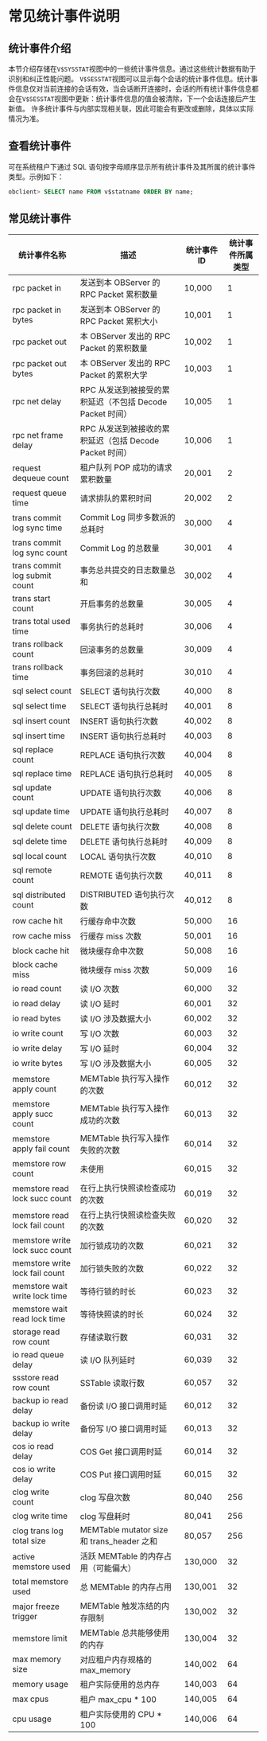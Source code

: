 # 常见统计事件说明

## 统计事件介绍

本节介绍存储在`V$SYSSTAT`视图中的一些统计事件信息。通过这些统计数据有助于识别和纠正性能问题。
`V$SESSTAT`视图可以显示每个会话的统计事件信息。统计事件信息仅对当前连接的会话有效，当会话断开连接时，会话的所有统计事件信息都会在`V$SESSTAT`视图中更新：统计事件信息的值会被清除，下一个会话连接后产生新值。
许多统计事件与内部实现相关联，因此可能会有更改或删除，具体以实际情况为准。

## 查看统计事件

可在系统租户下通过 SQL 语句按字母顺序显示所有统计事件及其所属的统计事件类型。示例如下：

```sql
obclient> SELECT name FROM v$statname ORDER BY name;
```

## 常见统计事件

| 统计事件名称 | 描述 | 统计事件 ID | 统计事件所属类型 |
| --- | --- | --- | --- |
| rpc packet in | 发送到本 OBServer 的 RPC Packet 累积数量 | 10,000 | 1 |
| rpc packet in bytes | 发送到本 OBServer 的 RPC Packet 累积大小 | 10,001 | 1 |
| rpc packet out | 本 OBServer 发出的 RPC Packet 的累积数量 | 10,002 | 1 |
| rpc packet out bytes | 本 OBServer 发出的 RPC Packet 的累积大学 | 10,003 | 1 |
| rpc net delay | RPC 从发送到被接受的累积延迟（不包括 Decode Packet 时间） | 10,005 | 1 |
| rpc net frame delay | RPC 从发送到被接收的累积延迟（包括 Decode Packet 时间） | 10,006 | 1 |
| request dequeue count | 租户队列 POP 成功的请求累积数量 | 20,001 | 2 |
| request queue time | 请求排队的累积时间 | 20,002 | 2 |
| trans commit log sync time | Commit Log 同步多数派的总耗时 | 30,000 | 4 |
| trans commit log sync count | Commit Log 的总数量 | 30,001 | 4 |
| trans commit log submit count | 事务总共提交的日志数量总和 | 30,002 | 4 |
| trans start count | 开启事务的总数量 | 30,005 | 4 |
| trans total used time | 事务执行的总耗时 | 30,006 | 4 |
| trans rollback count | 回滚事务的总数量 | 30,009 | 4 |
| trans rollback time | 事务回滚的总耗时 | 30,010 | 4 |
| sql select count | SELECT 语句执行次数 | 40,000 | 8 |
| sql select time | SELECT 语句执行总耗时 | 40,001 | 8 |
| sql insert count | INSERT 语句执行次数 | 40,002 | 8 |
| sql insert time | INSERT 语句执行总耗时 | 40,003 | 8 |
| sql replace count | REPLACE 语句执行次数 | 40,004 | 8 |
| sql replace time | REPLACE 语句执行总耗时 | 40,005 | 8 |
| sql update count | UPDATE 语句执行次数 | 40,006 | 8 |
| sql update time | UPDATE 语句执行总耗时 | 40,007 | 8 |
| sql delete count | DELETE 语句执行次数 | 40,008 | 8 |
| sql delete time | DELETE 语句执行总耗时 | 40,009 | 8 |
| sql local count | LOCAL 语句执行次数 | 40,010 | 8 |
| sql remote count | REMOTE 语句执行次数 | 40,011 | 8 |
| sql distributed count | DISTRIBUTED 语句执行次数 | 40,012 | 8 |
| row cache hit | 行缓存命中次数 | 50,000 | 16 |
| row cache miss | 行缓存 miss 次数 | 50,001 | 16 |
| block cache hit | 微块缓存命中次数 | 50,008 | 16 |
| block cache miss | 微块缓存 miss 次数 | 50,009 | 16 |
| io read count | 读 I/O 次数 | 60,000 | 32 |
| io read delay | 读 I/O 延时 | 60,001 | 32 |
| io read bytes | 读 I/O 涉及数据大小 | 60,002 | 32 |
| io write count | 写 I/O 次数 | 60,003 | 32 |
| io write delay | 写 I/O 延时 | 60,004 | 32 |
| io write bytes | 写 I/O 涉及数据大小 | 60,005 | 32 |
| memstore apply count | MEMTable 执行写入操作的次数 | 60,012 | 32 |
| memstore apply succ count | MEMTable 执行写入操作成功的次数 | 60,013 | 32 |
| memstore apply fail count | MEMTable 执行写入操作失败的次数 | 60,014 | 32 |
| memstore row count | 未使用 | 60,015 | 32 |
| memstore read lock succ count | 在行上执行快照读检查成功的次数 | 60,019 | 32 |
| memstore read lock fail count | 在行上执行快照读检查失败的次数 | 60,020 | 32 |
| memstore write lock succ count | 加行锁成功的次数 | 60,021 | 32 |
| memstore write lock fail count | 加行锁失败的次数 | 60,022 | 32 |
| memstore wait write lock time | 等待行锁的时长 | 60,023 | 32 |
| memstore wait read lock time | 等待快照读的时长 | 60,024 | 32 |
| storage read row count | 存储读取行数 | 60,031 | 32 |
| io read queue delay | 读 I/O 队列延时 | 60,039 | 32 |
| ssstore read row count | SSTable 读取行数 | 60,057 | 32 |
| backup io read delay | 备份读 I/O 接口调用时延 | 60,012 | 32 |
| backup io write delay | 备份写 I/O 接口调用时延 | 60,013 | 32 |
| cos io read delay | COS Get 接口调用时延 | 60,014 | 32 |
| cos io write delay | COS Put 接口调用时延 | 60,015 | 32 |
| clog write count | clog 写盘次数 | 80,040 | 256 |
| clog write time | clog 写盘耗时 | 80,041 | 256 |
| clog trans log total size | MEMTable mutator size 和 trans_header 之和 | 80,057 | 256 |
| active memstore used | 活跃 MEMTable 的内存占用（可能偏大） | 130,000 | 32 |
| total memstore used | 总 MEMTable 的内存占用 | 130,001 | 32 |
| major freeze trigger | MEMTable 触发冻结的内存限制 | 130,002 | 32 |
| memstore limit | MEMTable 总共能够使用的内存 | 130,004 | 32 |
| max memory size | 对应租户内存规格的 max_memory | 140,002 | 64 |
| memory usage | 租户实际使用的总内存 | 140,003 | 64 |
| max cpus | 租户 max_cpu * 100 | 140,005 | 64 |
| cpu usage | 租户实际使用的 CPU * 100 | 140,006 | 64 |
